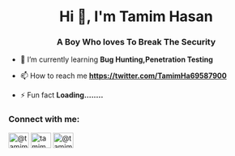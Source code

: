 <h1 align="center">Hi 👋, I'm Tamim Hasan</h1>
<h3 align="center">A Boy Who loves To Break The Security</h3>

- 🌱 I’m currently learning **Bug Hunting,Penetration Testing**

- 📫 How to reach me **https://twitter.com/TamimHa69587900**

- ⚡ Fun fact **Loading........**

<h3 align="left">Connect with me:</h3>
<p align="left">
<a href="https://twitter.com/@tamimha69587900" target="blank"><img align="center" src="https://cdn.jsdelivr.net/npm/simple-icons@3.0.1/icons/twitter.svg" alt="@tamimha69587900" height="30" width="40" /></a>
<a href="https://instagram.com/tamim404_hasan/" target="blank"><img align="center" src="https://cdn.jsdelivr.net/npm/simple-icons@3.0.1/icons/instagram.svg" alt="tamim404_hasan/" height="30" width="40" /></a>
<a href="https://medium.com/@tamimhasan404" target="blank"><img align="center" src="https://cdn.jsdelivr.net/npm/simple-icons@3.0.1/icons/medium.svg" alt="@tamimhasan404" height="30" width="40" /></a>
</p>
